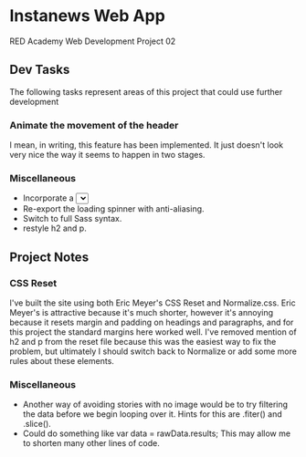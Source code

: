 # Instanews Web App

RED Academy Web Development Project 02

## Dev Tasks

The following tasks represent areas of this project that could use further development

### Animate the movement of the header

I mean, in writing, this feature has been implemented. It just doesn't look very nice the way it seems to happen in two stages.

### Miscellaneous

- Incorporate a <select> field with custom styles applied (you will need a jQuery plugin for this such as Selectric).
- Re-export the loading spinner with anti-aliasing.
- Switch to full Sass syntax.
- restyle h2 and p.

## Project Notes

### CSS Reset

I've built the site using both Eric Meyer's CSS Reset and Normalize.css. Eric Meyer's is attractive because it's much shorter, however it's annoying because it resets margin and padding on headings and paragraphs, and for this project the standard margins here worked well. I've removed mention of h2 and p from the reset file because this was the easiest way to fix the problem, but ultimately I should switch back to Normalize or add some more rules about these elements.

### Miscellaneous

- Another way of avoiding stories with no image would be to try filtering the data before we begin looping over it. Hints for this are .fiter() and .slice().
- Could do something like var data = rawData.results; This may allow me to shorten many other lines of code.

